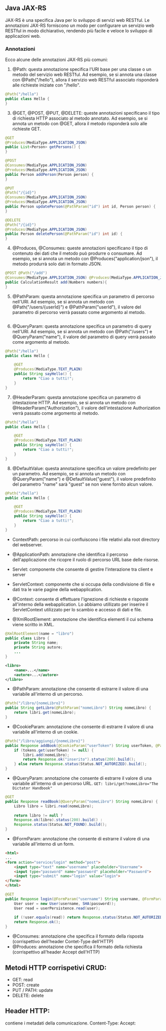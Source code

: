 

## Java JAX-RS

JAX-RS è una specifica Java per lo sviluppo di servizi web RESTful. Le annotazioni JAX-RS forniscono un modo per configurare un servizio web RESTful in modo dichiarativo, rendendo più facile e veloce lo sviluppo di applicazioni web.

### Annotazioni

Ecco alcune delle annotazioni JAX-RS più comuni:

1.  @Path: questa annotazione specifica l'URI base per una classe o un metodo del servizio web RESTful. Ad esempio, se si annota una classe con @Path("/hello"), allora il servizio web RESTful associato risponderà alle richieste iniziate con "/hello".

``` java
@Path("/hello")
public class Hello {
}
```

3.  @GET, @POST, @PUT, @DELETE: queste annotazioni specificano il tipo di richiesta HTTP associato al metodo annotato. Ad esempio, se si annota un metodo con @GET, allora il metodo risponderà solo alle richieste GET.

``` java
@GET
@Produces(MediaType.APPLICATION_JSON)
public List<Person> getPersons() {
}

@POST
@Consumes(MediaType.APPLICATION_JSON)
@Produces(MediaType.APPLICATION_JSON)
public Person addPerson(Person person) {
}

@PUT
@Path("/{id}")
@Consumes(MediaType.APPLICATION_JSON)
@Produces(MediaType.APPLICATION_JSON)
public Person updatePerson(@PathParam("id") int id, Person person) {
}

@DELETE
@Path("/{id}")
@Produces(MediaType.APPLICATION_JSON)
public Person deletePerson(@PathParam("id") int id) {
}

```
4.  @Produces, @Consumes: queste annotazioni specificano il tipo di contenuto dei dati che il metodo può produrre o consumare. Ad esempio, se si annota un metodo con @Produces("application/json"), il metodo produrrà solo dati in formato JSON.

``` java
@POST @Path("/add") 
@Consumes(MediaType.APPLICATION_JSON) @Produces(MediaType.APPLICATION_JSON) 
public CalculationResult add(Numbers numbers){
}
```
5.  @PathParam: questa annotazione specifica un parametro di percorso nell'URI. Ad esempio, se si annota un metodo con @Path("/users/{userId}") e @PathParam("userId"), il valore del parametro di percorso verrà passato come argomento al metodo.

``` java

```
6.  @QueryParam: questa annotazione specifica un parametro di query nell'URI. Ad esempio, se si annota un metodo con @Path("/users") e @QueryParam("name"), il valore del parametro di query verrà passato come argomento al metodo.

``` java
@Path("/hello")
public class Hello {

    @GET
    @Produces(MediaType.TEXT_PLAIN)
    public String sayHello() {
        return "Ciao a tutti!";
    }
}
```
7.  @HeaderParam: questa annotazione specifica un parametro di intestazione HTTP. Ad esempio, se si annota un metodo con @HeaderParam("Authorization"), il valore dell'intestazione Authorization verrà passato come argomento al metodo.

``` java
@Path("/hello")
public class Hello {

    @GET
    @Produces(MediaType.TEXT_PLAIN)
    public String sayHello() {
        return "Ciao a tutti!";
    }
}
```
8.  @DefaultValue: questa annotazione specifica un valore predefinito per un parametro. Ad esempio, se si annota un metodo con @QueryParam("name") e @DefaultValue("guest"), il valore predefinito del parametro "name" sarà "guest" se non viene fornito alcun valore.

``` java
@Path("/hello")
public class Hello {

    @GET
    @Produces(MediaType.TEXT_PLAIN)
    public String sayHello() {
        return "Ciao a tutti!";
    }
}
```
- ContextPath: percorso in cui confluiscono i file relativi alla root directory del webserver.

- @ApplicationPath: annotazione che identifica il percorso dell'applicazione che ricopre il ruolo di percorso URL base delle risorse.


- Servlet: componente che consente di gestire l'interazione tra client e server
- ServletContext: componente che si occupa della condivisione di file e dati tra le varie pagine della webapplication.
- @Context: consente di effettuare l'ignezione di richieste e risposte all'interno della webapplication. Lo abbiamo utillizato per inserire il ServletContext utilizzato per lo scambio e accesso di dati e file. 


- @XmlRootElement: annotazione che identifica elementi il cui schema viene scritto in XML.
```java
@XmlRootElement(name = "libro")
public class Libro {
	private String name;
	private String autore;
	...
}
```
```xml
<libro>
	<name>...</name>
	<autore>...</autore>
</libro>
```

- @PathParam: annotazione che consente di estrarre il valore di una variabile all'interno di un percorso.
```java
@Path("/libro/{nomeLibro}")
public String getLibro(@PathParam("nomeLibro") String nomeLibro) {
	return libri.get(nomeLibro);
}
```

- @CookieParam: annotazione che consente di estrarre il valore di una variabile all'interno di un cookie.
```java
@Path("/libro/aggiungi/{nomeLibro}")
public Response addBook(@CookieParam("userToken") String userToken, @PathParam("nomeLibro") String nomeLibro) {
	if (tokens.get(userToken) != null) {
		libri.add(nomeLibro);
		return Response.ok("inserito").status(200).build();
	} else return Response.status(Status.NOT_AUTORIZED).build();
}
```

- @QueryParam: annotazione che consente di estrarre il valore di una variabile all'interno di un percorso URL.
`GET: libri/get?nomeLibro="The Dictator Handbook"`
```java
@GET
public Response readBook(@QueryParam("nomeLibro") String nomeLibro) {
	Libro libro = libri.read(nomeLibro);
	
	return libro != null ? 
	Response.ok(libro).status(200).build() : 
	Response.status(Status.NOT_FOUND).build();	
}
```

- @FormParam: annotazione che consente di estrarre il valore di una variabile all'interno di un form.
```html
<html>
...
<form action="service/login" method="post">
	<input type="text" name="username" placeholder="Username">
	<input type="password" name="password" placeholder="Password">
	<input type="submit" name="login" value="login">
</form>
</html>
```
```java
@GET
public Response login(@FormParam("username") String username, @FormParam("password") String password) {
	User user = new User(username, SHA(password));
	User read = userPersistence.read(user);
	
	if (!user.equals(read)) return Response.status(Status.NOT_AUTORIZED);
	return Response.ok();
}
```

- @Consumes: annotazione che specifica il formato della risposta (corrispettivo dell'header Contet-Type dell'HTTP)
- @Produces: annotazione che specifica il formato della richiesta (corrispettivo  all'header Accept  dell'HTTP)

## Metodi HTTP corrispetivi CRUD: 
- GET: read
- POST: create
- PUT / PATH: update
- DELETE: delete

##  Header HTTP:
contiene i metadati della comunicazione.
Content-Type: 
Accept: 
